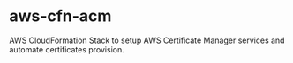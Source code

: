 # aws-cfn-acm
AWS CloudFormation Stack to setup AWS Certificate Manager services and automate certificates provision.
